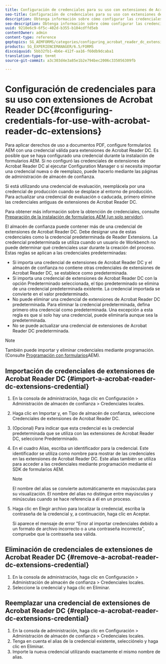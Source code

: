 ```yaml
---
title: Configuración de credenciales para su uso con extensiones de Acrobat Reader DC
seo-title: Configuración de credenciales para su uso con extensiones de Acrobat Reader DC
description: Obtenga información sobre cómo configurar las credenciales para usarlas con extensiones de Acrobat Reader DC.
seo-description: Obtenga información sobre cómo configurar las credenciales para usarlas con extensiones de Acrobat Reader DC.
uuid: 9210e6c9-6f5c-402d-b355-b104cdffd5eb
contentOwner: admin
content-type: reference
geptopics: SG_AEMFORMS/categories/configuring_acrobat_reader_dc_extensions
products: SG_EXPERIENCEMANAGER/6.5/FORMS
discoiquuid: 5bb32fb1-4b6e-412f-aa16-f60db9dcaba1
translation-type: tm+mt
source-git-commit: a3c303d4e3a85e1b2e794bec2006c335056309fb

---
```



# Configuración de credenciales para su uso con extensiones de Acrobat Reader DC{#configuring-credentials-for-use-with-acrobat-reader-dc-extensions}

Para aplicar derechos de uso a documentos PDF, configure formularios AEM con una credencial válida para extensiones de Acrobat Reader DC. Es posible que se haya configurado una credencial durante la instalación de formularios AEM. Si no configuró las credenciales de extensiones de Acrobat Reader DC al ejecutar Configuration Manager o si necesita importar una credencial nueva o de reemplazo, puede hacerlo mediante las páginas de administración de almacén de confianza.

Si está utilizando una credencial de evaluación, reemplácela por una credencial de producción cuando se desplace al entorno de producción. Para actualizar una credencial de evaluación o caducada, primero elimine las credenciales antiguas de extensiones de Acrobat Reader DC.

Para obtener más información sobre la obtención de credenciales, consulte [Preparación de la instalación de formularios AEM (un solo servidor)](https://www.adobe.com/go/learn_aemforms_prepareInstallsingle_63).

El almacén de confianza puede contener más de una credencial de extensiones de Acrobat Reader DC. Debe designar una de estas credenciales como la credencial predeterminada de Reader Extensions. La credencial predeterminada se utiliza cuando un usuario de Workbench no puede determinar qué credenciales usar durante la creación del proceso. Estas reglas se aplican a las credenciales predeterminadas:

* Si importa una credencial de extensiones de Acrobat Reader DC y el almacén de confianza no contiene otras credenciales de extensiones de Acrobat Reader DC, se establece como predeterminada.
* Si importa una credencial de extensiones de Acrobat Reader DC con la opción Predeterminado seleccionada, el tipo predeterminado se elimina de una credencial predeterminada existente. La credencial importada se convierte en el valor predeterminado.
* No puede eliminar una credencial de extensiones de Acrobat Reader DC predeterminada. Para eliminar la credencial predeterminada, defina primero otra credencial como predeterminada. Una excepción a esta regla es que si solo hay una credencial, puede eliminarla aunque sea la predeterminada.
* No se puede actualizar una credencial de extensiones de Acrobat Reader DC predeterminada.

>[!NOTE]
>
>También puede importar y eliminar credenciales mediante programación. (Consulte [Programación con formularios](https://www.adobe.com/go/learn_aemforms_programming_63)AEM).

## Importación de credenciales de extensiones de Acrobat Reader DC {#import-a-acrobat-reader-dc-extensions-credential}

1. En la consola de administración, haga clic en Configuración > Administración de almacén de confianza > Credenciales locales.
1. Haga clic en Importar y, en Tipo de almacén de confianza, seleccione Credenciales de extensiones de Acrobat Reader DC.
1. (Opcional) Para indicar que esta credencial es la credencial predeterminada que se utiliza con las extensiones de Acrobat Reader DC, seleccione Predeterminado.
1. En el cuadro Alias, escriba un identificador para la credencial. Este identificador se utiliza como nombre para mostrar de las credenciales en las extensiones de Acrobat Reader DC. Este alias también se utiliza para acceder a las credenciales mediante programación mediante el SDK de formularios AEM.

   >[!NOTE]
   >
   >El nombre del alias se convierte automáticamente en mayúsculas para su visualización. El nombre del alias no distingue entre mayúsculas y minúsculas cuando se hace referencia a él en un proceso.

1. Haga clic en Elegir archivo para localizar la credencial, escriba la contraseña de la credencial y, a continuación, haga clic en Aceptar.

   Si aparece el mensaje de error &quot;Error al importar credenciales debido a un formato de archivo incorrecto o a una contraseña incorrecta&quot;, compruebe que la contraseña sea válida.

## Eliminación de credenciales de extensiones de Acrobat Reader DC {#remove-a-acrobat-reader-dc-extensions-credential}

1. En la consola de administración, haga clic en Configuración > Administración de almacén de confianza > Credenciales locales.
1. Seleccione la credencial y haga clic en Eliminar.

## Reemplazar una credencial de extensiones de Acrobat Reader DC {#replace-a-acrobat-reader-dc-extensions-credential}

1. En la consola de administración, haga clic en Configuración > Administración de almacén de confianza > Credenciales locales.
1. Tenga en cuenta el alias de la credencial existente, selecciónelo y haga clic en Eliminar.
1. Importe la nueva credencial utilizando exactamente el mismo nombre de alias.

